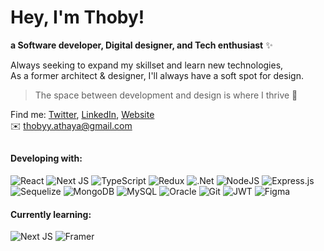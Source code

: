 # Hey, I'm Thoby!
<div>
<p><b>a Software developer, Digital designer, and Tech enthusiast</b> ✨</p>

<p>Always seeking to expand my skillset and learn new technologies, <br/>As a former architect & designer, I'll always have a soft spot for design.</p>
<blockquote>
<p dir="auto">The space between development and design is where I thrive 🚀</p>
</blockquote>

<p>
  Find me: <a href="https://x.com/thoby_za">Twitter</a>, <a href="https://www.linkedin.com/in/thoby-za/">LinkedIn</a>, <a href="https://thobyza.vercel.app/">Website</a> 
<br/>
  ✉️ <a href="mailto:thobyy.athaya@gmail.com" target="_blank" rel="noopener noreferrer">thobyy.athaya@gmail.com</a>
</p>  
</div>


##
<!-- badges are created from: https://gprm.itsvg.in/#google_vignette -->

#### Developing with:
![React](https://img.shields.io/badge/react-%2320232a.svg?style=flat&logo=react&logoColor=%2361DAFB) 
![Next JS](https://img.shields.io/badge/Next-black?style=flat&logo=next.js&logoColor=white)
![TypeScript](https://img.shields.io/badge/typescript-%23007ACC.svg?style=flat&logo=typescript&logoColor=white)
![Redux](https://img.shields.io/badge/redux-%23593d88.svg?style=flat&logo=redux&logoColor=white) 
![.Net](https://img.shields.io/badge/.NET-5C2D91?style=flat&logo=.net&logoColor=white) 
![NodeJS](https://img.shields.io/badge/node.js-6DA55F?style=flat&logo=node.js&logoColor=white) 
![Express.js](https://img.shields.io/badge/express.js-%23404d59.svg?style=flat&logo=express&logoColor=%2361DAFB) 
![Sequelize](https://img.shields.io/badge/Sequelize-52B0E7?style=flat&logo=Sequelize&logoColor=white) 
![MongoDB](https://img.shields.io/badge/MongoDB-%234ea94b.svg?style=flat&logo=mongodb&logoColor=white) 
![MySQL](https://img.shields.io/badge/mysql-4479A1.svg?style=flat&logo=mysql&logoColor=white) 
![Oracle](https://img.shields.io/badge/Oracle-F80000?style=flat&logo=oracle&logoColor=white) 
![Git](https://img.shields.io/badge/git-%23F05033.svg?style=flat&logo=git&logoColor=white) 
![JWT](https://img.shields.io/badge/JWT-black?style=flat&logo=JSON%20web%20tokens) 
![Figma](https://img.shields.io/badge/figma-%23F24E1E.svg?style=flat&logo=figma&logoColor=white)

#### Currently learning:
![Next JS](https://img.shields.io/badge/Next-black?style=flat&logo=next.js&logoColor=white) 
![Framer](https://img.shields.io/badge/Framer-black?style=flat&logo=framer&logoColor=blue) 

<!-- <div align="center">
  <img src="https://visitor-badge.laobi.icu/badge?page_id=maurodesouza.maurodesouza&"  />
</div> --> 

<!-- ![](https://github-readme-stats.vercel.app/api/top-langs/?username=thobyza&theme=default&hide_border=false&include_all_commits=false&count_private=false&layout=compact) -->

<!--
**thobyza/thobyza** is a ✨ _special_ ✨ repository because its `README.md` (this file) appears on your GitHub profile.

Here are some ideas to get you started:

- 🔭 I’m currently working on ...
- 🌱 I’m currently learning ...
- 👯 I’m looking to collaborate on ...
- 🤔 I’m looking for help with ...
- 💬 Ask me about ...
- 📫 How to reach me: ...
- 😄 Pronouns: ...
- ⚡ Fun fact: ...
-->
